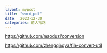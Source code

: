```yaml
---
layout: mypost
title: "word_pdf"
date:  2023-12-30
categories: 前人指路
---
```



https://github.com/maoduzi/conversion

https://github.com/zhengqingya/file-convert-util

